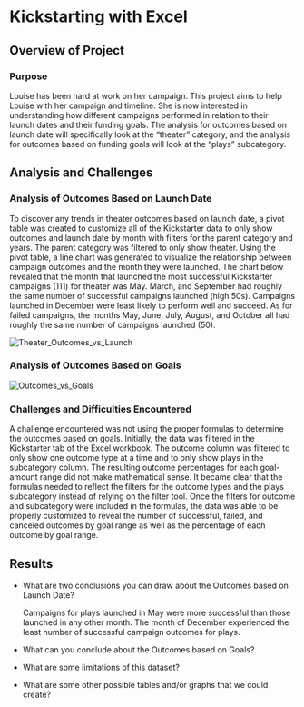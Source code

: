 # Kickstarting with Excel

## Overview of Project

### Purpose

Louise has been hard at work on her campaign. This project aims to help Louise with her campaign and timeline. She is now interested in understanding how different campaigns performed in relation to their launch dates and their funding goals. The analysis for outcomes based on launch date will specifically look at the “theater” category, and the analysis for outcomes based on funding goals will look at the “plays” subcategory.

## Analysis and Challenges

### Analysis of Outcomes Based on Launch Date

To discover any trends in theater outcomes based on launch date, a pivot table was created to customize all of the Kickstarter data to only show outcomes and launch date by month with filters for the parent category and years. The parent category was filtered to only show theater. Using the pivot table, a line chart was generated to visualize the relationship between campaign outcomes and the month they were launched. The chart below revealed that the month that launched the most successful Kickstarter campaigns (111) for theater was May. March, and September had roughly the same number of successful campaigns launched (high 50s). Campaigns launched in December were least likely to perform well and succeed. As for failed campaigns, the months May, June, July, August, and October all had roughly the same number of campaigns launched (50).

![Theater_Outcomes_vs_Launch](https://user-images.githubusercontent.com/90656004/136834719-37854c74-ec57-467e-add3-b1c040048b89.png)

### Analysis of Outcomes Based on Goals

![Outcomes_vs_Goals](https://user-images.githubusercontent.com/90656004/136834734-eca41551-237e-4db0-9b69-70f9184d4e16.png)

### Challenges and Difficulties Encountered

A challenge encountered was not using the proper formulas to determine the outcomes based on goals. Initially, the data was filtered in the Kickstarter tab of the Excel workbook. The outcome column was filtered to only show one outcome type at a time and to only show plays in the subcategory column. The resulting outcome percentages for each goal-amount range did not make mathematical sense. It became clear that the formulas needed to reflect the filters for the outcome types and the plays subcategory instead of relying on the filter tool. Once the filters for outcome and subcategory were included in the formulas, the data was able to be properly customized to reveal the number of successful, failed, and canceled outcomes by goal range as well as the percentage of each outcome by goal range. 

## Results

- What are two conclusions you can draw about the Outcomes based on Launch Date?

    Campaigns for plays launched in May were more successful than those launched in any other month.
    The month of December experienced the least number of successful campaign outcomes for plays. 

- What can you conclude about the Outcomes based on Goals?

- What are some limitations of this dataset?

- What are some other possible tables and/or graphs that we could create?
